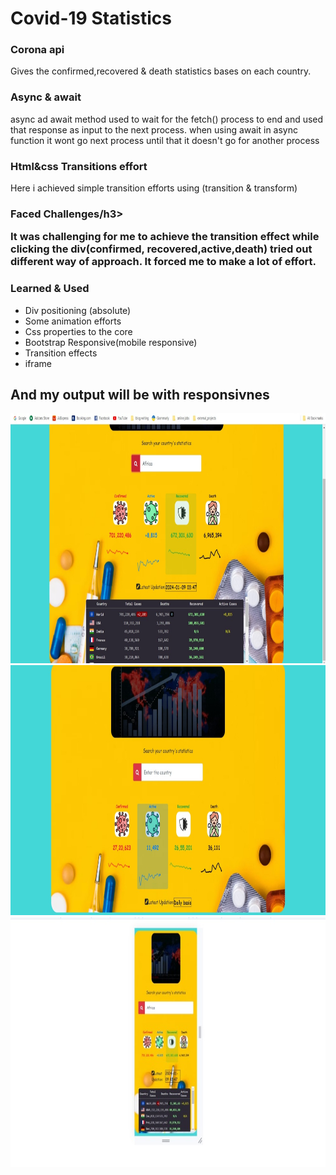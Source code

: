<h1>Covid-19 Statistics</h1>

  <h3>Corona api</h3> Gives the confirmed,recovered & death statistics bases on each country.
<h3>Async & await</h3> <p>async ad await method used to wait for the fetch() process to end and used that response as input to the next process.
when using await in async function it wont go next process until that it doesn't go for another process</p>
<h3>Html&css Transitions effort</h3> Here i achieved simple transition efforts using (transition & transform)
<br>
<h3>Faced Challenges/h3>
<p>It was challenging for me to achieve the transition effect while clicking the div(confirmed, recovered,active,death)
tried out different way of approach. It forced me to make a lot of effort.</p>
  
<h3>Learned & Used</h3>
<ul>
    <li>Div positioning (absolute)</li>
    <li>Some animation efforts</li>
    <li>Css properties to the core</li>
    <li>Bootstrap Responsive(mobile responsive)</li>
    <li>Transition effects</li>
    <li>iframe</li>
  </ul>
<h2>And my output will be with responsivnes</h2>
<img src="image.jpeg" alt="result1" height="400" width="550"><img src="image_1.jpeg" alt="result2" height="400" width="550"><img src="image_2.jpeg" alt="result2" height="400" width="550">

